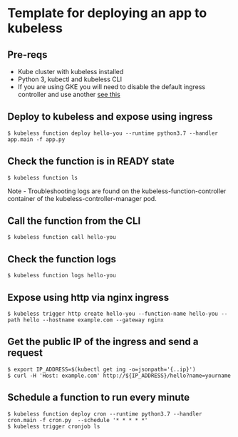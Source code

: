 # Template for deploying an app to kubeless

## Pre-reqs
* Kube cluster with kubeless installed
* Python 3, kubectl and kubeless CLI
* If you are using GKE you will need to disable the default ingress controller and use another [see this](https://kubeless.io/docs/http-triggers/)

## Deploy to kubeless and expose using ingress
```
$ kubeless function deploy hello-you --runtime python3.7 --handler app.main -f app.py
```

## Check the function is in READY state
```
$ kubeless function ls
```
Note - Troubleshooting logs are found on the kubeless-function-controller container of the kubeless-controller-manager pod.

## Call the function from the CLI
```
$ kubeless function call hello-you
```

## Check the function logs
```
$ kubeless function logs hello-you
```

## Expose using http via nginx ingress
```
$ kubeless trigger http create hello-you --function-name hello-you --path hello --hostname example.com --gateway nginx
```

## Get the public IP of the ingress and send a request
```
$ export IP_ADDRESS=$(kubectl get ing -o=jsonpath='{..ip}')
$ curl -H 'Host: example.com' http://${IP_ADDRESS}/hello?name=yourname
```

## Schedule a function to run every minute
```
$ kubeless function deploy cron --runtime python3.7 --handler cron.main -f cron.py  --schedule '* * * * *'
$ kubeless trigger cronjob ls
```

